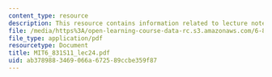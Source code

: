 ```yaml
---
content_type: resource
description: This resource contains information related to lecture notes.
file: /media/https%3A/open-learning-course-data-rc.s3.amazonaws.com/6-831-user-interface-design-and-implementation-spring-2011/ab3789883469066a672589ccbe359f87_MIT6_831S11_lec24.pdf
file_type: application/pdf
resourcetype: Document
title: MIT6_831S11_lec24.pdf
uid: ab378988-3469-066a-6725-89ccbe359f87
---
```

